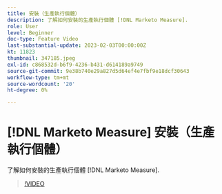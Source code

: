 ```yaml
---
title: 安裝（生產執行個體）
description: 了解如何安裝的生產執行個體 [!DNL Marketo Measure].
role: User
level: Beginner
doc-type: Feature Video
last-substantial-update: 2023-02-03T00:00:00Z
kt: 11823
thumbnail: 347185.jpeg
exl-id: c868532d-b6f9-4236-b431-d614189a9749
source-git-commit: 9e38b740e29a827d5d64ef4e7fbf9e18dcf30643
workflow-type: tm+mt
source-wordcount: '20'
ht-degree: 0%

---
```


# [!DNL Marketo Measure] 安裝（生產執行個體）

了解如何安裝的生產執行個體 [!DNL Marketo Measure].

>[!VIDEO](https://video.tv.adobe.com/v/347185/?quality=12&learn=on)
